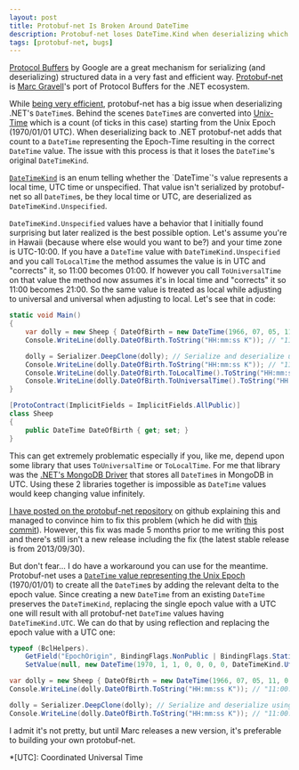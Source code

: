```yaml
---
layout: post
title: Protobuf-net Is Broken Around DateTime
description: Protobuf-net loses DateTime.Kind when deserializing which can mess with your DateTime values.
tags: [protobuf-net, bugs]
---
```


[Protocol Buffers](https://github.com/google/protobuf) by Google are a great mechanism for serializing (and deserializing) structured data in a very fast and efficient way. [Protobuf-net](https://github.com/mgravell/protobuf-net) is [Marc Gravell](https://twitter.com/marcgravell)'s port of Protocol Buffers for the .NET ecosystem.

While [being very efficient](http://theburningmonk.com/2011/08/performance-test-binaryformatter-vs-protobuf-net/), protobuf-net has a big issue when deserializing .NET's `DateTime`s. Behind the scenes `DateTime`s are converted into [Unix-Time](https://en.wikipedia.org/wiki/Unix_time) which is a count (of ticks in this case) starting from the Unix Epoch (1970/01/01 UTC). When deserializing back to .NET protobuf-net adds that count to a `DateTime` representing the Epoch-Time resulting in the correct `DateTime` value. The issue with this process is that it loses the `DateTime`'s original `DateTimeKind`.
<!--more-->

[`DateTimeKind`](https://msdn.microsoft.com/en-us/library/shx7s921(v=vs.110).aspx) is an enum telling whether the `DateTime`'s value represents a local time, UTC time or unspecified. That value isn't serialized by protobuf-net so all `DateTime`s, be they local time or UTC, are deserialized as `DateTimeKind.Unspecified`.

`DateTimeKind.Unspecified` values have a behavior that I initially found surprising but later realized is the best possible option. Let's assume you're in Hawaii (because where else would you want to be?) and your time zone is UTC-10:00. If you have a `DateTime` value with `DateTimeKind.Unspecified` and you call `ToLocalTime` the method assumes the value is in UTC and "corrects" it, so 11:00 becomes 01:00. If however you call `ToUniversalTime` on that value the method now assumes it's in local time and "corrects" it so 11:00 becomes 21:00. So the same value is treated as local while adjusting to universal and universal when adjusting to local. Let's see that in code:

```csharp
static void Main()
{
    var dolly = new Sheep { DateOfBirth = new DateTime(1966, 07, 05, 11, 0, 0, DateTimeKind.Utc) };
    Console.WriteLine(dolly.DateOfBirth.ToString("HH:mm:ss K")); // "11:00:00 Z" (Z means UTC)

    dolly = Serializer.DeepClone(dolly); // Serialize and deserialize using protobuf-net
    Console.WriteLine(dolly.DateOfBirth.ToString("HH:mm:ss K")); // "11:00:00" (no Z means unspecified)
    Console.WriteLine(dolly.DateOfBirth.ToLocalTime().ToString("HH:mm:ss K")); // "01:00:00 -10:00" (Hawaii timezone)
    Console.WriteLine(dolly.DateOfBirth.ToUniversalTime().ToString("HH:mm:ss K")); // "21:00:00 Z"
}

[ProtoContract(ImplicitFields = ImplicitFields.AllPublic)]
class Sheep
{
    public DateTime DateOfBirth { get; set; }
}
```

This can get extremely problematic especially if you, like me, depend upon some library that uses `ToUniversalTime` or `ToLocalTime`. For me that library was the [.NET's MongoDB Driver](https://github.com/mongodb/mongo-csharp-driver) that stores all `DateTime`s in MongoDB in UTC. Using these 2 libraries together is impossible as `DateTime` values would keep changing value infinitely.

[I have posted on the protobuf-net repository](https://github.com/mgravell/protobuf-net/issues/44#issuecomment-105433396) on github explaining this and managed to convince him to fix this problem (which he did with [this commit](https://github.com/mgravell/protobuf-net/commit/e601b359c6ae56afc159754d29f5e7d0f05a01f5)). However, this fix was made 5 months prior to me writing this post and there's still isn't a new release including the fix (the latest stable release is from 2013/09/30).

But don't fear... I do have a workaround you can use for the meantime. Protobuf-net uses a [`DateTime` value representing the Unix Epoch](https://github.com/mgravell/protobuf-net/blob/15174a09ee3223c8805b3ef81c1288879c746dfa/protobuf-net/BclHelpers.cs#L48) (1970/01/01) to create all the `DateTime`s by adding the relevant delta to the epoch value. Since creating a new `DateTime` from an existing `DateTime` preserves the `DateTimeKind`, replacing the single epoch value with a UTC one will result with all protobuf-net `DateTime` values having `DateTimeKind.UTC`. We can do that by using reflection and replacing the epoch value with a UTC one:

```csharp
typeof (BclHelpers).
    GetField("EpochOrigin", BindingFlags.NonPublic | BindingFlags.Static).
    SetValue(null, new DateTime(1970, 1, 1, 0, 0, 0, 0, DateTimeKind.Utc));

var dolly = new Sheep { DateOfBirth = new DateTime(1966, 07, 05, 11, 0, 0, DateTimeKind.Utc) };
Console.WriteLine(dolly.DateOfBirth.ToString("HH:mm:ss K")); // "11:00:00 Z" (Z means UTC)

dolly = Serializer.DeepClone(dolly); // Serialize and deserialize using protobuf-net
Console.WriteLine(dolly.DateOfBirth.ToString("HH:mm:ss K")); // "11:00:00 Z"
```

I admit it's not pretty, but until Marc releases a new version, it's preferable to building your own protobuf-net.

*[UTC]: Coordinated Universal Time